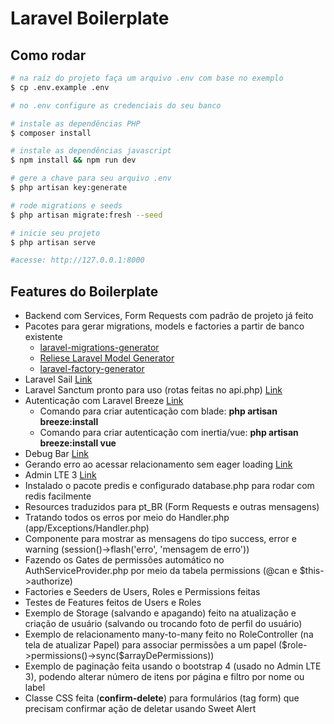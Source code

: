 # Laravel Boilerplate

## Como rodar

```bash
# na raíz do projeto faça um arquivo .env com base no exemplo 
$ cp .env.example .env

# no .env configure as credenciais do seu banco

# instale as dependências PHP
$ composer install

# instale as dependências javascript
$ npm install && npm run dev

# gere a chave para seu arquivo .env
$ php artisan key:generate

# rode migrations e seeds
$ php artisan migrate:fresh --seed

# inicie seu projeto
$ php artisan serve

#acesse: http://127.0.0.1:8000

```
## Features do Boilerplate
<ul>
    <li>Backend com Services, Form Requests com padrão de projeto já feito</li>
    <li>
        Pacotes para gerar migrations, models e factories a partir de banco existente
        <ul>
            <li><a href="https://github.com/kitloong/laravel-migrations-generator">laravel-migrations-generator</a></li>
            <li><a href="https://github.com/reliese/laravel">Reliese Laravel Model Generator</a></li>
            <li><a href="https://github.com/TheDoctor0/laravel-factory-generator">laravel-factory-generator</a></li>
        </ul>
    </li>
    <li>
        Laravel Sail <a href="https://laravel.com/docs/8.x/sail">Link</a>
    </li>
    <li>
        Laravel Sanctum pronto para uso (rotas feitas no api.php) <a href="https://laravel.com/docs/8.x/sanctum">Link</a>
    </li>
    <li>
        Autenticação com Laravel Breeze <a href="https://laravel.com/docs/8.x/starter-kits">Link</a>
        <ul>
            <li>Comando para criar autenticação com blade: <b>php artisan breeze:install</b></li>
            <li>Comando para criar autenticação com inertia/vue: <b>php artisan breeze:install vue</b></li>
        </ul>
    </li>
    <li>
        Debug Bar <a href="https://github.com/barryvdh/laravel-debugbar">Link</a>
    </li>
    <li>
        Gerando erro ao acessar relacionamento sem eager loading <a href="https://laravel.com/docs/8.x/eloquent-relationships#preventing-lazy-loading">Link</a>
    </li>
    <li>
        Admin LTE 3 <a href="https://adminlte.io/themes/v3/">Link</a>
    </li>
    <li>
        Instalado o pacote predis e configurado database.php para rodar com redis facilmente
    </li>
    <li>
        Resources traduzidos para pt_BR (Form Requests e outras mensagens)
    </li>
    <li>
        Tratando todos os erros por meio do Handler.php  (app/Exceptions/Handler.php)
    </li>
    <li>
        Componente para mostrar as mensagens do tipo success, error e warning (session()->flash('erro', 'mensagem de erro'))
    </li>
    <li>
        Fazendo os Gates de permissões automático no AuthServiceProvider.php por meio da tabela permissions (@can e $this->authorize)
    </li>
    <li>
        Factories e Seeders de Users, Roles e Permissions feitas
    </li>
    <li>
        Testes de Features feitos de Users e Roles
    </li>
    <li>
        Exemplo de Storage (salvando e apagando) feito na atualização e criação de usuário (salvando ou trocando foto de perfil do usuário)
    </li>
    <li>
        Exemplo de relacionamento many-to-many feito no RoleController (na tela de atualizar Papel) para associar permissões a um papel ($role->permissions()->sync($arrayDePermissions))
    </li>
    <li>
        Exemplo de paginação feita usando o bootstrap 4 (usado no Admin LTE 3), podendo alterar número de itens por página e filtro por nome ou label
    </li>
    <li>
        Classe CSS feita (<b>confirm-delete</b>) para formulários (tag form) que precisam confirmar ação de deletar usando Sweet Alert
    </li>
</ul>
